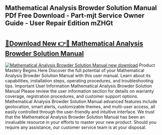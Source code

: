 ## Mathematical Analysis Browder Solution Manual PDf Free Download - Part-mjt Service Owner Guide - User Repair Edition mZHGt

# <h2><a href="http://bc79504.oget.top/?id=Mathematical+Analysis+Browder+Solution+Manual">🔗Download New 👉🔴 Mathematical Analysis Browder Solution Manual</a></h2>

[![Mathematical Analysis Browder Solution Manual new download](https://i.imgur.com/5g1atiW.png)](http://bc79504.oget.top/?id=Mathematical+Analysis+Browder+Solution+Manual)
Product Mastery Begins Here Discover the full potential of your Mathematical Analysis Browder Solution Manual with this user manual. Learn about its capabilities, installation steps, operating procedures, and troubleshooting tips. Important User Information Mathematical Analysis Browder Solution Manual Please review the user information section for details on warranty coverage, registration procedures, and customer support options. Mathematical Analysis Browder Solution Manual advanced features include geolocation, smart alerts, customizable themes, and multi-user access, all easily controlled through the user-friendly and intuitive interface. We trust that the Mathematical Analysis Browder Solution Manual has been an invaluable resource in your efforts to master your new product. Should you require any assistance, our customer service team is at your disposal.
